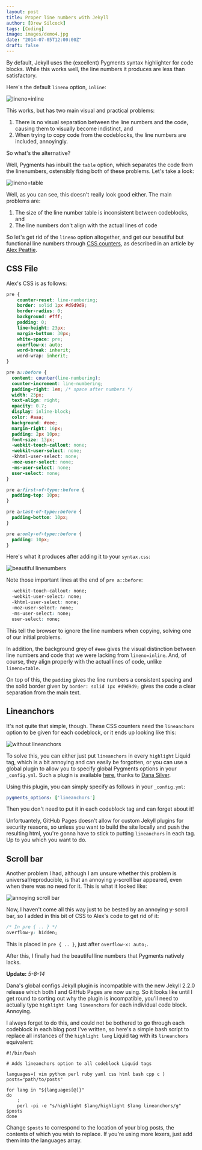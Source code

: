 ```yaml
---
layout: post
title: Proper line numbers with Jekyll
author: [Drew Silcock]
tags: [Coding]
image: images/demo4.jpg
date: "2014-07-05T12:00:00Z"
draft: false
---
```


By default, Jekyll uses the (excellent) Pygments syntax highlighter for code blocks. While this works well, the line numbers it produces are less than satisfactory.

Here's the default `lineno` option, `inline`:

![lineno=inline](/public/media/proper-linenumbers/lineno_w_inline.png)

This works, but has two main visual and practical problems:
1. There is no visual separation between the line numbers and the code, causing them to visually become indistinct, and
2. When trying to copy code from the codeblocks, the line numbers are included, annoyingly.

So what's the alternative? <!--more--> 

Well, Pygments has inbuilt the `table` option, which separates the code from the linenumbers, ostensibly fixing both of these problems. Let's take a look:

![lineno=table](/public/media/proper-linenumbers/lineno_w_table.png)

Well, as you can see, this doesn't really look good either. The main problems are:
1. The size of the line number table is inconsistent between codeblocks, and
2. The line numbers don't align with the actual lines of code

So let's get rid of the `lineno` option altogether, and get our beautiful but functional line numbers through [CSS counters](https://developer.mozilla.org/en-US/docs/Web/Guide/CSS/Counters), as described in an article by [Alex Peattie](http://alexpeattie.com/blog/github-style-syntax-highlighting-with-pygments/).

## CSS File

Alex's CSS is as follows:

```css
pre {
    counter-reset: line-numbering;
    border: solid 1px #d9d9d9;
    border-radius: 0;
    background: #fff;
    padding: 0;
    line-height: 23px;
    margin-bottom: 30px;
    white-space: pre;
    overflow-x: auto;
    word-break: inherit;
    word-wrap: inherit;
}

pre a::before {
  content: counter(line-numbering);
  counter-increment: line-numbering;
  padding-right: 1em; /* space after numbers */
  width: 25px;
  text-align: right;
  opacity: 0.7;
  display: inline-block;
  color: #aaa;
  background: #eee;
  margin-right: 16px;
  padding: 2px 10px;
  font-size: 13px;
  -webkit-touch-callout: none;
  -webkit-user-select: none;
  -khtml-user-select: none;
  -moz-user-select: none;
  -ms-user-select: none;
  user-select: none;
}

pre a:first-of-type::before {
  padding-top: 10px;
}

pre a:last-of-type::before {
  padding-bottom: 10px;
}

pre a:only-of-type::before {
  padding: 10px;
}
```

Here's what it produces after adding it to your `syntax.css`:

![beautiful linenumbers](/public/media/proper-linenumbers/lineno_beautiful.png)

Note those important lines at the end of `pre a::before`:

```css
  -webkit-touch-callout: none;
  -webkit-user-select: none;
  -khtml-user-select: none;
  -moz-user-select: none;
  -ms-user-select: none;
  user-select: none;
```

This tell the browser to ignore the line numbers when copying, solving one of our initial problems.

In addition, the background grey of `#eee` gives the visual distinction between line numbers and code that we were lacking from `lineno=inline`. And, of course, they align properly with the actual lines of code, unlike `lineno=table`.

On top of this, the `padding` gives the line numbers a consistent spacing and the solid border given by `border: solid 1px #d9d9d9;` gives the code a clear separation from the main text.

## Lineanchors

It's not quite that simple, though. These CSS counters need the `lineanchors` option to be given for each codeblock, or it ends up looking like this:

![without lineanchors](/public/media/proper-linenumbers/lineno_wo_lineanchors.png)

To solve this, you can either just put `lineanchors` in every `highlight` Liquid tag, which is a bit annoying and can easily be forgotten, or you can use a global plugin to allow you to specify global Pygments options in your `_config.yml`. Such a plugin is available [here](https://gist.github.com/danasilver/8121699), thanks to [Dana Silver](https://github.com/danasilver).

Using this plugin, you can simply specify as follows in your `_config.yml`:

```yaml
pygments_options: ['lineanchors']
```

Then you don't need to put it in each codeblock tag and can forget about it!

Unfortuantely, GitHub Pages doesn't allow for custom Jekyll plugins for security reasons, so unless you want to build the site locally and push the resulting html, you're gonna have to stick to putting `lineanchors` in each tag. Up to you which you want to do.

## Scroll bar

Another problem I had, although I am unsure whether this problem is universal/reproducible, is that an annoying y-scroll bar appeared, even when there was no need for it. This is what it looked like:

![annoying scroll bar](/public/media/proper-linenumbers/lineno_w_yscroll.png)

Now, I haven't come all this way just to be bested by an annoying y-scroll bar, so I added in this bit of CSS to Alex's code to get rid of it:

```css
/* In pre { .. } */
overflow-y: hidden;
```

This is placed in `pre { .. }`, just after `overflow-x: auto;`.

After this, I finally had the beautiful line numbers that Pygments natively lacks.

**Update:** *5-8-14*

Dana's global configs Jekyll plugin is incompatible with the new Jekyll 2.2.0 release which both I and GitHub Pages are now using. So it looks like until I get round to sorting out why the plugin is incompatible, you'll need to actually type `highlight lang lineanchors` for each individual code block. Annoying.

I always forget to do this, and could not be bothered to go through each codeblock in each blog post I've written, so here's a simple bash script to replace all instances of the `highlight lang` Liquid tag with its `lineanchors` equivalent:

```shell
#!/bin/bash

# Adds lineanchors option to all codeblock Liquid tags

languages=( vim python perl ruby yaml css html bash cpp c )
posts="path/to/posts"

for lang in "${languages[@]}"
do
    :
    perl -pi -e "s/highlight $lang/highlight $lang lineanchors/g" $posts
done
```

Change `$posts` to correspond to the location of your blog posts, the contents of which you wish to replace. If you're using more lexers, just add them into the languages array.

